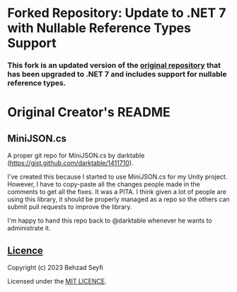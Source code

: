 # Forked Repository: Update to .NET 7 with Nullable Reference Types Support

### This fork is an updated version of the [original repository](https://github.com/Jackyjjc/MiniJSON.cs) that has been upgraded to .NET 7 and includes support for nullable reference types.


# Original Creator's README

## MiniJSON.cs

A proper git repo for MiniJSON.cs by darktable (https://gist.github.com/darktable/1411710).

I've created this because I started to use MiniJSON.cs for my Unity project. However, I have to copy-paste all the changes people made in the comments to get all the fixes. It was a PITA. I think given a lot of people are using this library, it should be properly managed as a repo so the others can submit pull requests to improve the library.

I'm happy to hand this repo back to @darktable whenever he wants to administrate it.

## [Licence](LICENCE)

Copyright (c) 2023 Behzad Seyfi

Licensed under the [MIT LICENCE](LICENCE).
